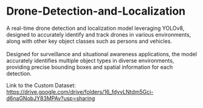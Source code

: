 # Drone-Detection-and-Localization
A real-time drone detection and localization model leveraging YOLOv8, designed to accurately identify and track drones in various environments, along with other key object classes such as persons and vehicles.
<br>
<br>
Designed for surveillance and situational awareness applications, the model accurately identifies multiple object types in diverse environments, providing precise bounding boxes and spatial information for each detection.
<br>

Link to the Custom Dataset: https://drive.google.com/drive/folders/16_fdyvLNtdm5Gci-d6naGNobJY83MPAv?usp=sharing
